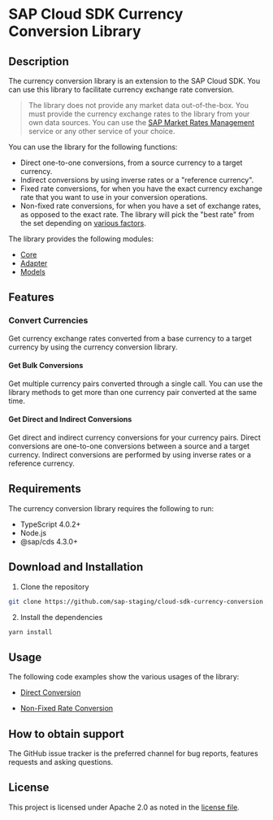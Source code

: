# SAP Cloud SDK Currency Conversion Library

## Description

The currency conversion library is an extension to the SAP Cloud SDK. You can use this library to facilitate currency exchange rate conversion.

> The library does not provide any market data out-of-the-box. You must provide the currency exchange rates to the library from your own data sources. You can use the [SAP Market Rates Management](https://www.sap.com/products/market-rates-management.html) service or any other service of your choice.

You can use the library for the following functions:

- Direct one-to-one conversions, from a source currency to a target currency.
- Indirect conversions by using inverse rates or a "reference currency".
- Fixed rate conversions, for when you have the exact currency exchange rate that you want to use in your conversion operations.
- Non-fixed rate conversions, for when you have a set of exchange rates, as opposed to the exact rate. The library will pick the "best rate" from the set depending on [various factors](https://sap.github.io/cloud-sdk/docs/java/features/extensions/extension-library/curconv/sap-currency-conversion-extension-library-for-cloud-sdk-for-java/#non-fixed-rate).

The library provides the following modules:

- [Core](packages/core/)
- [Adapter](packages/adapter/)
- [Models](packages/models/)

## Features

### Convert Currencies

Get currency exchange rates converted from a base currency to a target currency by using the currency conversion library.

#### Get Bulk Conversions

Get multiple currency pairs converted through a single call. You can use the library methods to get more than one currency pair converted at the same time.

#### Get Direct and Indirect Conversions

Get direct and indirect currency conversions for your currency pairs. Direct conversions are one-to-one conversions between a source and a target currency. Indirect conversions are performed by using inverse rates or a reference currency.

## Requirements

The currency conversion library requires the following to run:

- TypeScript 4.0.2+
- Node.js
- @sap/cds 4.3.0+

## Download and Installation

1. Clone the repository

```bash
git clone https://github.com/sap-staging/cloud-sdk-currency-conversion.git
```

2. Install the dependencies

```bash
yarn install
```

## Usage

The following code examples show the various usages of the library:

- [Direct Conversion](https://github.com/sap-staging/cloud-sdk-currency-conversion/tree/open-source-documentation/packages/core#usage)

- [Non-Fixed Rate Conversion](https://github.com/sap-staging/cloud-sdk-currency-conversion/tree/open-source-documentation/packages/adapter#usage)

## How to obtain support

The GitHub issue tracker is the preferred channel for bug reports, features requests and asking questions.

## License

This project is licensed under Apache 2.0 as noted in the [license file](https://github.com/sap-staging/cloud-sdk-currency-conversion/blob/main/LICENSES/Apache-2.0.txt).

